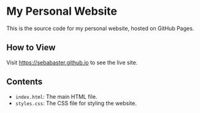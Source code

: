 # My Personal Website

This is the source code for my personal website, hosted on GitHub Pages.

## How to View

Visit https://sebabaster.github.io to see the live site.

## Contents

- `index.html`: The main HTML file.
- `styles.css`: The CSS file for styling the website.
